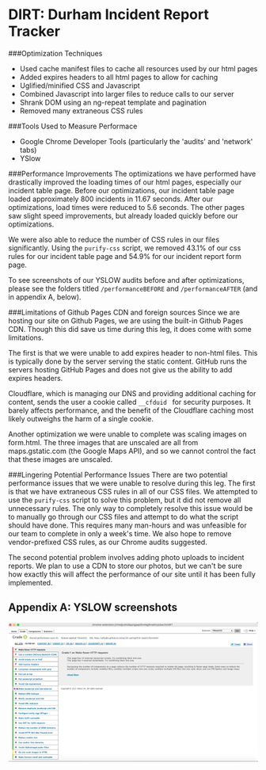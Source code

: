 # DIRT: Durham Incident Report Tracker

###Optimization Techniques
- Used cache manifest files to cache all resources used by our html pages
- Added expires headers to all html pages to allow for caching
- Uglified/minified CSS and Javascript
- Combined Javascript into larger files to reduce calls to our server
- Shrank DOM using an ng-repeat template and pagination
- Removed many extraneous CSS rules

###Tools Used to Measure Performace
 - Google Chrome Developer Tools (particularly the 'audits' and 'network' tabs)
 - YSlow
 
###Performance Improvements
The optimizations we have performed have drastically improved the loading times of our html pages, especially our incident table page.  Before our optimizations, our incident table page loaded approximately 800 incidents in 11.67 seconds.  After our optimizations, load times were reduced to 5.6 seconds.  The other pages saw slight speed improvements, but already loaded quickly before our optimizations.

We were also able to reduce the number of CSS rules in our files significantly.  Using the `purify-css` script, we removed 43.1% of our css rules for our incident table page and 54.9% for our incident report form page.

To see screenshots of our YSLOW audits before and after optimizations, please see the folders titled `/performanceBEFORE` and `/performanceAFTER` (and in appendix A, below).

###Limitations of Github Pages CDN and foreign sources
Since we are hosting our site on Github Pages, we are using the built-in Github Pages CDN.  Though this did save us time during this leg, it does come with some limitations.

The first is that we were unable to add expires header to non-html files.  This is typically done by the server serving the static content. GitHub runs the servers hosting GitHub Pages and does not give us the ability to add expires headers.

Cloudflare, which is managing our DNS and providing additional caching for content, sends the user a cookie called `__cfduid ` for security purposes. It barely affects performance, and the benefit of the Cloudflare caching most likely outweighs the harm of a single cookie.

Another optimization we were unable to complete was scaling images on form.html. The three images that are unscaled are all from maps.gstatic.com (the Google Maps API), and so we cannot control the fact that these images are unscaled.


###Lingering Potential Performance Issues
There are two potential performance issues that we were unable to resolve during this leg.  The first is that we have extraneous CSS rules in all of our CSS files.  We attempted to use the `purify-css` script to solve this problem, but it did not remove all unnecessary rules. The only way to completely resolve this issue would be to manually go through our CSS files and attempt to do what the script should have done.  This requires many man-hours and was unfeasible for our team to complete in only a week's time. We also hope to remove vendor-prefixed CSS rules, as our Chrome audits suggested.

The second potential problem involves adding photo uploads to incident reports.  We plan to use a CDN to store our photos, but we can't be sure how exactly this will affect the performance of our site until it has been fully implemented.

## Appendix A: YSLOW screenshots
![alt-text](/performanceBEFORE/issuereportyslow.png)
